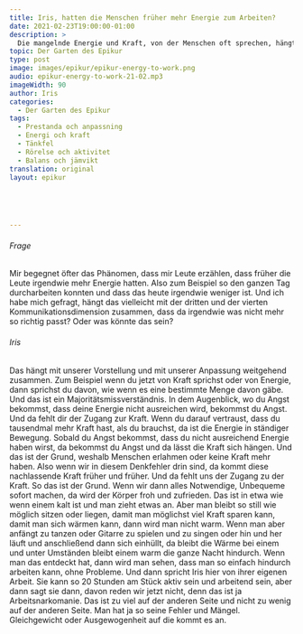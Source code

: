 ```yaml
---
title: Iris, hatten die Menschen früher mehr Energie zum Arbeiten?
date: 2021-02-23T19:00:00-01:00
description: >
  Die mangelnde Energie und Kraft, von der Menschen oft sprechen, hängt mit einem Denkfehler zusammen, der dazu führt, dass man Angst bekommt und damit der Zugang zur Kraft verloren geht, aber wenn man lernt, darauf zu vertrauen, dass man genug Energie hat, kann man ohne Probleme durch die Arbeit gehen.
topic: Der Garten des Epikur
type: post
image: images/epikur/epikur-energy-to-work.png
audio: epikur-energy-to-work-21-02.mp3
imageWidth: 90
author: Iris
categories:
  - Der Garten des Epikur
tags:
  - Prestanda och anpassning
  - Energi och kraft
  - Tänkfel
  - Rörelse och aktivitet
  - Balans och jämvikt
translation: original
layout: epikur





---
```


###### Frage
Mir begegnet öfter das Phänomen, dass mir Leute erzählen, dass früher die Leute irgendwie mehr Energie hatten.
Also zum Beispiel so den ganzen Tag durcharbeiten konnten und dass das heute irgendwie weniger ist.
Und ich habe mich gefragt, hängt das vielleicht mit der dritten und der vierten Kommunikationsdimension zusammen, dass da irgendwie was nicht mehr so richtig passt?
Oder was könnte das sein?

###### Iris
Das hängt mit unserer Vorstellung und mit unserer Anpassung weitgehend zusammen.
Zum Beispiel wenn du jetzt von Kraft sprichst oder von Energie, dann sprichst du davon, wie wenn es eine bestimmte Menge davon gäbe.
Und das ist ein Majoritätsmissverständnis.
In dem Augenblick, wo du Angst bekommst, dass deine Energie nicht ausreichen wird, bekommst du Angst.
Und da fehlt dir der Zugang zur Kraft.
Wenn du darauf vertraust, dass du tausendmal mehr Kraft hast, als du brauchst, da ist die Energie in ständiger Bewegung.
Sobald du Angst bekommst, dass du nicht ausreichend Energie haben wirst, da bekommst du Angst und da lässt die Kraft sich hängen.
Und das ist der Grund, weshalb Menschen erlahmen oder keine Kraft mehr haben.
Also wenn wir in diesem Denkfehler drin sind, da kommt diese nachlassende Kraft früher und früher.
Und da fehlt uns der Zugang zu der Kraft.
So das ist der Grund.
Wenn wir dann alles Notwendige, Unbequeme sofort machen, da wird der Körper froh und zufrieden.
Das ist in etwa wie wenn einem kalt ist und man zieht etwas an.
Aber man bleibt so still wie möglich sitzen oder liegen, damit man möglichst viel Kraft sparen kann, damit man sich wärmen kann, dann wird man nicht warm.
Wenn man aber anfängt zu tanzen oder Gitarre zu spielen und zu singen oder hin und her läuft und anschließend dann sich einhüllt, da bleibt die Wärme bei einem und unter Umständen bleibt einem warm die ganze Nacht hindurch.
Wenn man das entdeckt hat, dann wird man sehen, dass man so einfach hindurch arbeiten kann, ohne Probleme.
Und dann spricht Iris hier von ihrer eigenen Arbeit.
Sie kann so 20 Stunden am Stück aktiv sein und arbeitend sein, aber dann sagt sie dann, davon reden wir jetzt nicht, denn das ist ja Arbeitsnarkomanie.
Das ist zu viel auf der anderen Seite und nicht zu wenig auf der anderen Seite.
Man hat ja so seine Fehler und Mängel.
Gleichgewicht oder Ausgewogenheit auf die kommt es an.